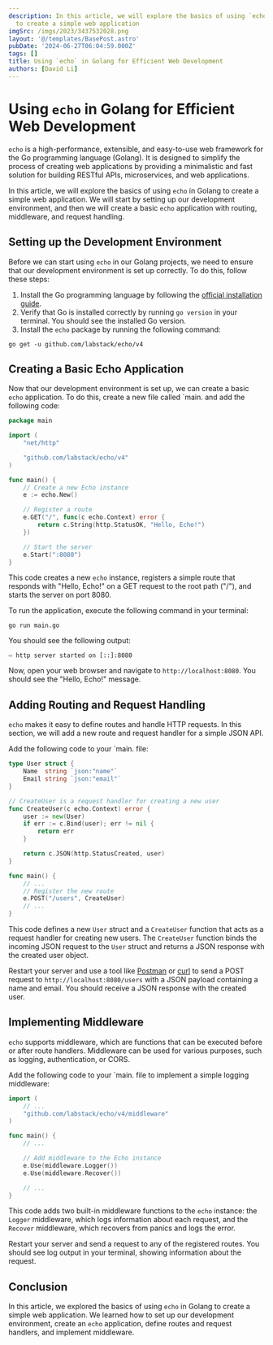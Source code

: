 ```yaml
---
description: In this article, we will explore the basics of using `echo` in Golang
  to create a simple web application
imgSrc: /imgs/2023/3437532028.png
layout: '@/templates/BasePost.astro'
pubDate: '2024-06-27T06:04:59.000Z'
tags: []
title: Using `echo` in Golang for Efficient Web Development
authors: [David Li]
---
```


# Using `echo` in Golang for Efficient Web Development

`echo` is a high-performance, extensible, and easy-to-use web framework for the Go programming language (Golang). It is designed to simplify the process of creating web applications by providing a minimalistic and fast solution for building RESTful APIs, microservices, and web applications.

In this article, we will explore the basics of using `echo` in Golang to create a simple web application. We will start by setting up our development environment, and then we will create a basic `echo` application with routing, middleware, and request handling.

## Setting up the Development Environment

Before we can start using `echo` in our Golang projects, we need to ensure that our development environment is set up correctly. To do this, follow these steps:

1. Install the Go programming language by following the [official installation guide](https://golang.org/doc/install).
2. Verify that Go is installed correctly by running `go version` in your terminal. You should see the installed Go version.
3. Install the `echo` package by running the following command:
```
go get -u github.com/labstack/echo/v4
```

## Creating a Basic Echo Application

Now that our development environment is set up, we can create a basic `echo` application. To do this, create a new file called `main. and add the following code:

```go
package main

import (
	"net/http"

	"github.com/labstack/echo/v4"
)

func main() {
	// Create a new Echo instance
	e := echo.New()

	// Register a route
	e.GET("/", func(c echo.Context) error {
		return c.String(http.StatusOK, "Hello, Echo!")
	})

	// Start the server
	e.Start(":8080")
}
```

This code creates a new `echo` instance, registers a simple route that responds with "Hello, Echo!" on a GET request to the root path ("/"), and starts the server on port 8080.

To run the application, execute the following command in your terminal:

```
go run main.go
```

You should see the following output:

```
⇨ http server started on [::]:8080
```

Now, open your web browser and navigate to `http://localhost:8080`. You should see the "Hello, Echo!" message.

## Adding Routing and Request Handling

`echo` makes it easy to define routes and handle HTTP requests. In this section, we will add a new route and request handler for a simple JSON API.

Add the following code to your `main. file:

```go
type User struct {
	Name  string `json:"name"`
	Email string `json:"email"`
}

// CreateUser is a request handler for creating a new user
func CreateUser(c echo.Context) error {
	user := new(User)
	if err := c.Bind(user); err != nil {
		return err
	}

	return c.JSON(http.StatusCreated, user)
}

func main() {
	// ...
	// Register the new route
	e.POST("/users", CreateUser)
	// ...
}
```

This code defines a new `User` struct and a `CreateUser` function that acts as a request handler for creating new users. The `CreateUser` function binds the incoming JSON request to the `User` struct and returns a JSON response with the created user object.

Restart your server and use a tool like [Postman](https://www.postman.com/) or [curl](https://curl.se/) to send a POST request to `http://localhost:8080/users` with a JSON payload containing a name and email. You should receive a JSON response with the created user.

## Implementing Middleware

`echo` supports middleware, which are functions that can be executed before or after route handlers. Middleware can be used for various purposes, such as logging, authentication, or CORS.

Add the following code to your `main. file to implement a simple logging middleware:

```go
import (
	// ...
	"github.com/labstack/echo/v4/middleware"
)

func main() {
	// ...

	// Add middleware to the Echo instance
	e.Use(middleware.Logger())
	e.Use(middleware.Recover())

	// ...
}
```

This code adds two built-in middleware functions to the `echo` instance: the `Logger` middleware, which logs information about each request, and the `Recover` middleware, which recovers from panics and logs the error.

Restart your server and send a request to any of the registered routes. You should see log output in your terminal, showing information about the request.

## Conclusion

In this article, we explored the basics of using `echo` in Golang to create a simple web application. We learned how to set up our development environment, create an `echo` application, define routes and request handlers, and implement middleware.